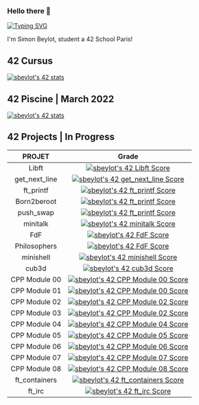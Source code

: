 ### Hello there 👋
[![Typing SVG](https://readme-typing-svg.herokuapp.com?font=Fira+Code&duration=2000&pause=300&vCenter=true&width=435&lines=Junior+Developer;Student+at+42+School+Paris;Former+BIM+Manager)](https://git.io/typing-svg)

I'm Simon Beylot, student a 42 School Paris!

## 42 Cursus

[![sbeylot's 42 stats](https://badge42.vercel.app/api/v2/clgak8c7g007308k2u0ma7sr5/stats?cursusId=21&coalitionId=48)](https://github.com/JaeSeoKim/badge42)

## 42 Piscine | March 2022

[![sbeylot's 42 stats](https://badge42.vercel.app/api/v2/clgak8c7g007308k2u0ma7sr5/stats?cursusId=9&coalitionId=piscine)](https://github.com/JaeSeoKim/badge42)

## 42 Projects | In Progress

| PROJET | Grade |
| :------: | :------: |
| Libft  | [![sbeylot's 42 Libft Score](https://badge42.vercel.app/api/v2/clgak8c7g007308k2u0ma7sr5/project/2579780)](https://github.com/JaeSeoKim/badge42)
| get_next_line | [![sbeylot's 42 get_next_line Score](https://badge42.vercel.app/api/v2/clgak8c7g007308k2u0ma7sr5/project/2591515)](https://github.com/JaeSeoKim/badge42) |
| ft_printf | [![sbeylot's 42 ft_printf Score](https://badge42.vercel.app/api/v2/clgak8c7g007308k2u0ma7sr5/project/2595941)](https://github.com/JaeSeoKim/badge42) |
| Born2beroot | [![sbeylot's 42 ft_printf Score](https://badge42.vercel.app/api/v2/clgak8c7g007308k2u0ma7sr5/project/2595941)](https://github.com/JaeSeoKim/badge42) |
| push_swap | [![sbeylot's 42 ft_printf Score](https://badge42.vercel.app/api/v2/clgak8c7g007308k2u0ma7sr5/project/2595941)](https://github.com/JaeSeoKim/badge42) |
| minitalk | [![sbeylot's 42 minitalk Score](https://badge42.vercel.app/api/v2/clgak8c7g007308k2u0ma7sr5/project/2631590)](https://github.com/JaeSeoKim/badge42) |
| FdF | [![sbeylot's 42 FdF Score](https://badge42.vercel.app/api/v2/clgak8c7g007308k2u0ma7sr5/project/2623352)](https://github.com/JaeSeoKim/badge42) |
| Philosophers | [![sbeylot's 42 FdF Score](https://badge42.vercel.app/api/v2/clgak8c7g007308k2u0ma7sr5/project/2623352)](https://github.com/JaeSeoKim/badge42) |
| minishell | [![sbeylot's 42 minishell Score](https://badge42.vercel.app/api/v2/clgak8c7g007308k2u0ma7sr5/project/2778842)](https://github.com/JaeSeoKim/badge42) |
| cub3d | [![sbeylot's 42 cub3d Score](https://badge42.vercel.app/api/v2/clgak8c7g007308k2u0ma7sr5/project/2943317)](https://github.com/JaeSeoKim/badge42) |
| CPP Module 00 | [![sbeylot's 42 CPP Module 00 Score](https://badge42.vercel.app/api/v2/clgak8c7g007308k2u0ma7sr5/project/2891163)](https://github.com/JaeSeoKim/badge42) |
| CPP Module 01 | [![sbeylot's 42 CPP Module 00 Score](https://badge42.vercel.app/api/v2/clgak8c7g007308k2u0ma7sr5/project/2891163)](https://github.com/JaeSeoKim/badge42) |
| CPP Module 02 | [![sbeylot's 42 CPP Module 02 Score](https://badge42.vercel.app/api/v2/clgak8c7g007308k2u0ma7sr5/project/2895982)](https://github.com/JaeSeoKim/badge42) |
| CPP Module 03 | [![sbeylot's 42 CPP Module 02 Score](https://badge42.vercel.app/api/v2/clgak8c7g007308k2u0ma7sr5/project/2895982)](https://github.com/JaeSeoKim/badge42) |
| CPP Module 04 | [![sbeylot's 42 CPP Module 04 Score](https://badge42.vercel.app/api/v2/clgak8c7g007308k2u0ma7sr5/project/2899403)](https://github.com/JaeSeoKim/badge42) |
| CPP Module 05 | [![sbeylot's 42 CPP Module 05 Score](https://badge42.vercel.app/api/v2/clgak8c7g007308k2u0ma7sr5/project/2911957)](https://github.com/JaeSeoKim/badge42) |
| CPP Module 06 | [![sbeylot's 42 CPP Module 06 Score](https://badge42.vercel.app/api/v2/clgak8c7g007308k2u0ma7sr5/project/2912250)](https://github.com/JaeSeoKim/badge42) |
| CPP Module 07 | [![sbeylot's 42 CPP Module 07 Score](https://badge42.vercel.app/api/v2/clgak8c7g007308k2u0ma7sr5/project/2913319)](https://github.com/JaeSeoKim/badge42) |
| CPP Module 08 | [![sbeylot's 42 CPP Module 08 Score](https://badge42.vercel.app/api/v2/clgak8c7g007308k2u0ma7sr5/project/2914247)](https://github.com/JaeSeoKim/badge42) |
| ft_containers | [![sbeylot's 42 ft_containers Score](https://badge42.vercel.app/api/v2/clgak8c7g007308k2u0ma7sr5/project/2954427)](https://github.com/JaeSeoKim/badge42) |
| ft_irc | [![sbeylot's 42 ft_irc Score](https://badge42.vercel.app/api/v2/clgak8c7g007308k2u0ma7sr5/project/3010687)](https://github.com/JaeSeoKim/badge42) |


